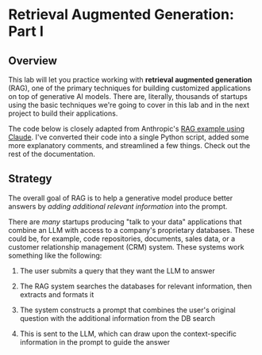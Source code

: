 # Retrieval Augmented Generation: Part I

## Overview

This lab will let you practice working with **retrieval augmented generation** (RAG), one of the primary techniques for building customized applications on top of generative AI models. There are, literally, thousands of startups using the basic techniques we're going to cover in this lab and in the next project to build their applications.

The code below is closely adapted from Anthropic's [RAG example using Claude](https://github.com/anthropics/anthropic-cookbook/blob/main/third_party/Pinecone/rag_using_pinecone.ipynb). I've converted their code into a single Python script, added some more explanatory comments, and streamlined a few things. Check out the rest of the documentation.


## Strategy

The overall goal of RAG is to help a generative model produce better answers by *adding additional relevant information* into the prompt.

There are *many* startups producing "talk to your data" applications that combine an LLM with access to a company's proprietary databases. These could be, for example, code repositories, documents, sales data, or a customer relationship management (CRM) system. These systems work something like the following:

1. The user submits a query that they want the LLM to answer

2. The RAG system searches the databases for relevant information, then extracts and formats it

3. The system constructs a prompt that combines the user's original question with the additional information from the DB search

4. This is sent to the LLM, which can draw upon the context-specific information in the prompt to guide the answer



